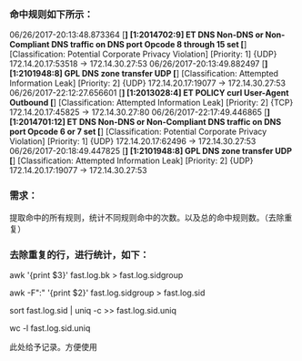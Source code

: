 
###  命中规则如下所示：
06/26/2017-20:13:48.873364  [**] [1:2014702:9] ET DNS Non-DNS or Non-Compliant DNS traffic on DNS port Opcode 8 through 15 set [**] [Classification: Potential Corporate Privacy Violation] [Priority: 1] {UDP} 172.14.20.17:53518 -> 172.14.30.27:53
06/26/2017-20:13:49.882497  [**] [1:2101948:8] GPL DNS zone transfer UDP [**] [Classification: Attempted Information Leak] [Priority: 2] {UDP} 172.14.20.17:19077 -> 172.14.30.27:53
06/26/2017-22:12:27.656601  [**] [1:2013028:4] ET POLICY curl User-Agent Outbound [**] [Classification: Attempted Information Leak] [Priority: 2] {TCP} 172.14.20.17:45825 -> 172.14.30.27:80
06/26/2017-22:17:49.446865  [**] [1:2014701:12] ET DNS Non-DNS or Non-Compliant DNS traffic on DNS port Opcode 6 or 7 set [**] [Classification: Potential Corporate Privacy Violation] [Priority: 1] {UDP} 172.14.20.17:62496 -> 172.14.30.27:53
06/26/2017-20:18:49.447825  [**] [1:2101948:8] GPL DNS zone transfer UDP [**] [Classification: Attempted Information Leak] [Priority: 2] {UDP} 172.14.20.17:19077 -> 172.14.30.27:53


### 需求：
提取命中的所有规则，统计不同规则命中的次数。以及总的命中规则数。（去除重复）

### 去除重复的行，进行统计，如下：

awk '{print $3}' fast.log.bk > fast.log.sidgroup

awk -F":" '{print $2}' fast.log.sidgroup  > fast.log.sid

sort  fast.log.sid | uniq -c  >> fast.log.sid.uniq

wc -l fast.log.sid.uniq

此处给予记录。方便使用
